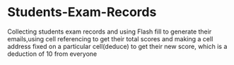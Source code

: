 # Students-Exam-Records
Collecting students exam records and using Flash fill to generate their emails,using cell referencing to get their total scores and making a cell address fixed on a particular cell(deduce) to get their new score, which is a deduction of 10 from everyone
